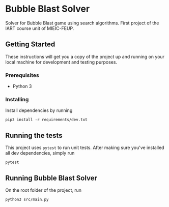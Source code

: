 # Bubble Blast Solver

Solver for Bubble Blast game using search algorithms. First project of the IART course unit of MIEIC-FEUP.

## Getting Started

These instructions will get you a copy of the project up and running on your local machine for development and testing purposes.

### Prerequisites

* Python 3

### Installing

Install dependencies by running
```
pip3 install -r requirements/dev.txt
```

## Running the tests

This project uses `pytest` to run unit tests. After making sure you've installed all dev dependencies, simply run

```
pytest
```

## Running Bubble Blast Solver
On the root folder of the project, run
```
python3 src/main.py
```
